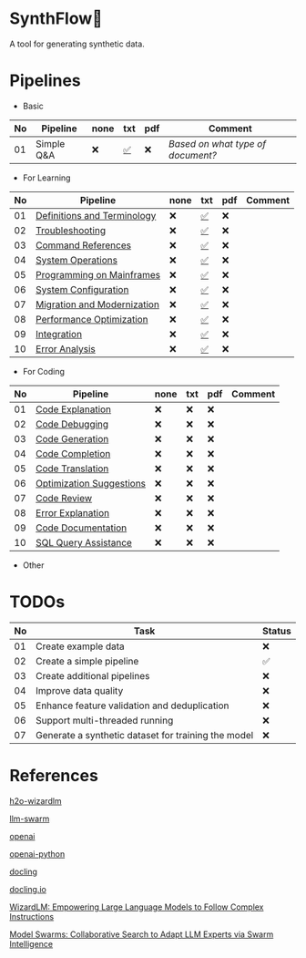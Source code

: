 # SynthFlow🍃

A tool for generating synthetic data.

# Pipelines

- Basic

|No|Pipeline|none|txt|pdf|Comment|
|---|---|---|---|---|---|
|01|Simple Q&A|❌|[✅](pipelines/Basic.py#L4)|❌|*Based on what type of document?*|

- For Learning

|No|Pipeline|none|txt|pdf|Comment|
|---|---|---|---|---|---|
|01|[Definitions and Terminology](docs/mainframe_learning_instruction_data.md#1-definitions-and-terminology)|❌|[✅](pipelines/Learning.py#L572)|❌||
|02|[Troubleshooting](docs/mainframe_learning_instruction_data.md#2-troubleshooting)|❌|[✅](pipelines/Learning.py#L513)|❌||
|03|[Command References](docs/mainframe_learning_instruction_data.md#3-command-references)|❌|[✅](pipelines/Learning.py#L454)|❌||
|04|[System Operations](docs/mainframe_learning_instruction_data.md#4-system-operations)|❌|[✅](pipelines/Learning.py#L395)|❌||
|05|[Programming on Mainframes](docs/mainframe_learning_instruction_data.md#5-programming-on-mainframes)|❌|[✅](pipelines/Learning.py#L336)|❌||
|06|[System Configuration](docs/mainframe_learning_instruction_data.md#6-system-configuration)|❌|[✅](pipelines/Learning.py#L276)|❌||
|07|[Migration and Modernization](docs/mainframe_learning_instruction_data.md#7-migration-and-modernization)|❌|[✅](pipelines/Learning.py#L217)|❌||
|08|[Performance Optimization](docs/mainframe_learning_instruction_data.md#8-performance-optimization)|❌|[✅](pipelines/Learning.py#L158)|❌||
|09|[Integration](docs/mainframe_learning_instruction_data.md#9-integration)|❌|[✅](pipelines/Learning.py#L99)|❌||
|10|[Error Analysis](docs/mainframe_learning_instruction_data.md#10-error-analysis)|❌|[✅](pipelines/Learning.py#L40)|❌||

- For Coding

|No|Pipeline|none|txt|pdf|Comment|
|---|---|---|---|---|---|
|01|[Code Explanation](docs/coding_instruction_data.md#1-code-explanation)|❌|❌|❌||
|02|[Code Debugging](docs/coding_instruction_data.md#2-code-debugging)|❌|❌|❌||
|03|[Code Generation](docs/coding_instruction_data.md#3-code-generation)|❌|❌|❌||
|04|[Code Completion](docs/coding_instruction_data.md#4-code-completion)|❌|❌|❌||
|05|[Code Translation](docs/coding_instruction_data.md#5-code-translation)|❌|❌|❌||
|06|[Optimization Suggestions](docs/coding_instruction_data.md#6-optimization-suggestions)|❌|❌|❌||
|07|[Code Review](docs/coding_instruction_data.md#7-code-review)|❌|❌|❌||
|08|[Error Explanation](docs/coding_instruction_data.md#8-error-explanation)|❌|❌|❌||
|09|[Code Documentation](docs/coding_instruction_data.md#9-code-documentation)|❌|❌|❌||
|10|[SQL Query Assistance](docs/coding_instruction_data.md#10-sql-query-assistance)|❌|❌|❌||

- Other

# TODOs
| No | Task                                         | Status |
|----|----------------------------------------------|--------|
| 01 | Create example data                          | ❌     |
| 02 | Create a simple pipeline                     | ✅     |
| 03 | Create additional pipelines                  | ❌     |
| 04 | Improve data quality                         | ❌     |
| 05 | Enhance feature validation and deduplication | ❌     |
| 06 | Support multi-threaded running               | ❌     |
| 07 | Generate a synthetic dataset for training the model | ❌ |

# References

[h2o-wizardlm](https://github.com/h2oai/h2o-wizardlm?tab=readme-ov-file)

[llm-swarm](https://github.com/huggingface/llm-swarm)

[openai](https://platform.openai.com/docs/overview)

[openai-python](https://github.com/locchh/openai-python)

[docling](https://github.com/DS4SD/docling)

[docling.io](https://ds4sd.github.io/docling/#ibm-open-source-ai)

[WizardLM: Empowering Large Language Models to Follow Complex Instructions](https://arxiv.org/abs/2304.12244)

[Model Swarms: Collaborative Search to Adapt LLM Experts via Swarm Intelligence](https://arxiv.org/abs/2410.11163)